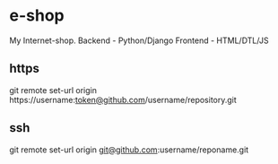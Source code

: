 # e-shop
My Internet-shop. 
Backend - Python/Django
Frontend - HTML/DTL/JS

## https
git remote set-url origin https://username:token@github.com/username/repository.git

## ssh
git remote set-url origin git@github.com:username/reponame.git